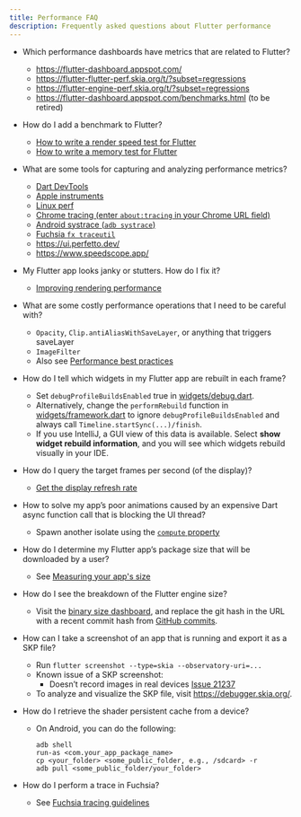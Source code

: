 ```yaml
---
title: Performance FAQ
description: Frequently asked questions about Flutter performance
---
```


* Which performance dashboards have metrics that are related to Flutter?
  * https://flutter-dashboard.appspot.com/
  * https://flutter-flutter-perf.skia.org/t/?subset=regressions
  * https://flutter-engine-perf.skia.org/t/?subset=regressions
  * https://flutter-dashboard.appspot.com/benchmarks.html (to be retired)

* How do I add a benchmark to Flutter?
  * [How to write a render speed test for Flutter]({{site.github}}/flutter/flutter/wiki/How-to-write-a-render-speed-test-for-Flutter)
  * [How to write a memory test for Flutter]({{site.github}}/flutter/flutter/wiki/How-to-write-a-memory-test-for-Flutter)

* What are some tools for capturing and analyzing performance metrics?
  * [Dart DevTools](/docs/development/tools/devtools)
  * [Apple instruments](https://en.wikipedia.org/wiki/Instruments_(software))
  * [Linux perf](https://en.wikipedia.org/wiki/Perf_(Linux))
  * [Chrome tracing (enter `about:tracing` in your
    Chrome URL field)][tracing]
  * [Android systrace (`adb systrace`)][systrace]
  * [Fuchsia `fx traceutil`][traceutil]
  * https://ui.perfetto.dev/
  * https://www.speedscope.app/

* My Flutter app looks janky or stutters. How do I fix it?
  * [Improving rendering performance](/docs/perf/rendering)

* What are some costly performance operations that I need to be careful with?
  * `Opacity`, `Clip.antiAliasWithSaveLayer`, or anything that triggers
    saveLayer
  * `ImageFilter`
  * Also see [Performance best practices](/docs/perf/rendering/best-practices)

* How do I tell which widgets in my Flutter app are rebuilt in each frame?
  * Set `debugProfileBuildsEnabled` true in [widgets/debug.dart][debug.dart].
  * Alternatively, change the `performRebuild` function in
    [widgets/framework.dart][framework.dart] to ignore
    `debugProfileBuildsEnabled` and always call
    `Timeline.startSync(...)/finish`.
  * If you use IntelliJ, a GUI view of this data is available. Select
    **show widget rebuild information**, and you will see which widgets
    rebuild visually in your IDE.

* How do I query the target frames per second (of the display)?
  * [Get the display refresh rate]({{site.github}}/flutter/flutter/wiki/Engine-specific-Service-Protocol-extensions#get-the-display-refresh-rate-_fluttergetdisplayrefreshrate)

* How to solve my app’s poor animations caused by an expensive Dart async
  function call that is blocking the UI thread?
  * Spawn another isolate using the
    [`compute` property]({{site.api}}/flutter/foundation/compute.html)

* How do I determine my Flutter app’s package size that will be
  downloaded by a user?
  * See [Measuring your app's size](/docs/perf/app-size)

* How do I see the breakdown of the Flutter engine size?
  * Visit the
    [binary size dashboard](https://storage.googleapis.com/flutter_infra/flutter/c3976b3c7183f479717bffed3f640fb92afbd3dc/android-arm-release/sizes/index.html),
    and replace the git hash in the URL with a recent commit hash from
    [GitHub commits]({{site.github}}/flutter/engine/commits).

* How can I take a screenshot of an app that is running and export it
  as a SKP file?
  * Run `flutter screenshot --type=skia --observatory-uri=...`
  * Known issue of a SKP screenshot:
    * Doesn’t record images in real devices
      [Issue 21237]({{site.github}}/flutter/flutter/issues/21237)
  * To analyze and visualize the SKP file, visit https://debugger.skia.org/.

* How do I retrieve the shader persistent cache from a device?
  * On Android, you can do the following:
    ```
    adb shell
    run-as <com.your_app_package_name>
    cp <your_folder> <some_public_folder, e.g., /sdcard> -r
    adb pull <some_public_folder/your_folder>
    ```

* How do I perform a trace in Fuchsia?
  * See
    [Fuchsia tracing guidelines][traceutil]

[tracing]: https://www.chromium.org/developers/how-tos/trace-event-profiling-tool

[systrace]: https://developer.android.com/studio/profile/systrace

[traceutil]: https://fuchsia.dev/fuchsia-src/development/tracing/usage-guide

[debug.dart]: {{site.github}}/flutter/flutter/blob/master/packages/flutter/lib/src/widgets/debug.dart

[framework.dart]: {{site.github}}/flutter/flutter/blob/master/packages/flutter/lib/src/widgets/framework.dart
